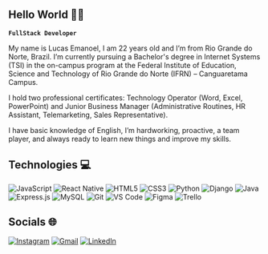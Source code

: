 ## Hello World 👋🏻

**`FullStack Developer`**

My name is Lucas Emanoel, I am 22 years old and I’m from Rio Grande do Norte, Brazil. I’m currently pursuing a Bachelor's degree in Internet Systems (TSI) in the on-campus program at the Federal Institute of Education, Science and Technology of Rio Grande do Norte (IFRN) – Canguaretama Campus. 

I hold two professional certificates: Technology Operator (Word, Excel, PowerPoint) and Junior Business Manager (Administrative Routines, HR Assistant, Telemarketing, Sales Representative). 

I have basic knowledge of English, I’m hardworking, proactive, a team player, and always ready to learn new things and improve my skills.

## Technologies 💻

![JavaScript](https://img.shields.io/badge/JavaScript-F7DF1E?style=for-the-badge&logo=javascript&logoColor=black)
![React Native](https://img.shields.io/badge/React_Native-20232A?style=for-the-badge&logo=react&logoColor=61DAFB)
![HTML5](https://img.shields.io/badge/HTML5-E34F26?style=for-the-badge&logo=html5&logoColor=white)
![CSS3](https://img.shields.io/badge/CSS3-1572B6?style=for-the-badge&logo=css3&logoColor=white)
![Python](https://img.shields.io/badge/Python-14354C?style=for-the-badge&logo=python&logoColor=white)
![Django](https://img.shields.io/badge/Django-092E20?style=for-the-badge&logo=django&logoColor=white)
![Java](https://img.shields.io/badge/Java-ED8B00?style=for-the-badge&logo=openjdk&logoColor=white)
![Express.js](https://img.shields.io/badge/Express.js-000000?style=for-the-badge&logo=express&logoColor=white)
![MySQL](https://img.shields.io/badge/MySQL-00000F?style=for-the-badge&logo=mysql&logoColor=white)
![Git](https://img.shields.io/badge/Git-F05032?style=for-the-badge&logo=git&logoColor=white)
![VS Code](https://img.shields.io/badge/VS_Code-007ACC?style=for-the-badge&logo=visualstudiocode&logoColor=white)
![Figma](https://img.shields.io/badge/Figma-F24E1E?style=for-the-badge&logo=figma&logoColor=white)
![Trello](https://img.shields.io/badge/Trello-0052CC?style=for-the-badge&logo=trello&logoColor=white)

## Socials 🌐

[![Instagram](https://img.shields.io/badge/Instagram-E4405F?style=for-the-badge&logo=instagram&logoColor=white)](https://www.instagram.com/luccaszzzz/)
[![Gmail](https://img.shields.io/badge/-Gmail-%23333?style=for-the-badge&logo=gmail&logoColor=white)](mailto:lucasedasilva30@gmail.com)
[![LinkedIn](https://img.shields.io/badge/LinkedIn-0077B5?style=for-the-badge&logo=linkedin&logoColor=white)](https://www.linkedin.com/in/lucas-emanoel-38a440238/)
